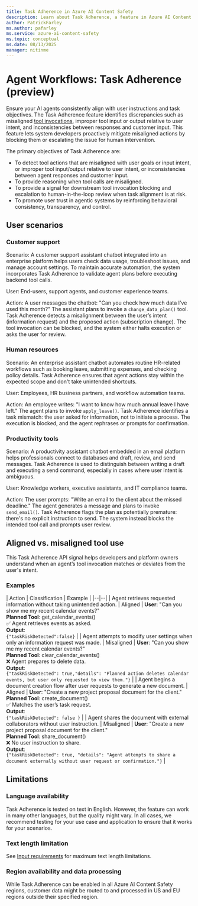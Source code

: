 ```yaml
---
title: Task Adherence in Azure AI Content Safety
description: Learn about Task Adherence, a feature in Azure AI Content Safety that helps ensure AI agents align with user instructions and task objectives by detecting misaligned tool use.
author: PatrickFarley
ms.author: pafarley
ms.service: azure-ai-content-safety
ms.topic: conceptual
ms.date: 08/13/2025
manager: nitinme
---
```


# Agent Workflows: Task Adherence (preview) 

Ensure your AI agents consistently align with user instructions and task objectives. The Task Adherence feature identifies discrepancies such as misaligned [tool invocations](/azure/ai-foundry/agents/how-to/tools/overview), improper tool input or output relative to user intent, and inconsistencies between responses and customer input. This feature lets system developers proactively mitigate misaligned actions by blocking them or escalating the issue for human intervention.

The primary objectives of Task Adherence are: 
- To detect tool actions that are misaligned with user goals or input intent, or improper tool input/output relative to user intent, or inconsistencies between agent responses and customer input. 
- To provide reasoning when tool calls are misaligned.
- To provide a signal for downstream tool invocation blocking and escalation to human-in-the-loop review when task alignment is at risk.
- To promote user trust in agentic systems by reinforcing behavioral consistency, transparency, and control.

## User scenarios

### Customer support 

Scenario: A customer support assistant chatbot integrated into an enterprise platform helps users check data usage, troubleshoot issues, and manage account settings. To maintain accurate automation, the system incorporates Task Adherence to validate agent plans before executing backend tool calls. 

User: End-users, support agents, and customer experience teams. 

Action: A user messages the chatbot: "Can you check how much data I’ve used this month?" The assistant plans to invoke a `change_data_plan()` tool. Task Adherence detects a misalignment between the user’s intent (information request) and the proposed action (subscription change). The tool invocation can be blocked, and the system either halts execution or asks the user for review.

### Human resources 

Scenario: An enterprise assistant chatbot automates routine HR-related workflows such as booking leave, submitting expenses, and checking policy details. Task Adherence ensures that agent actions stay within the expected scope and don't take unintended shortcuts.

User: Employees, HR business partners, and workflow automation teams. 

Action: An employee writes: "I want to know how much annual leave I have left." The agent plans to invoke `apply_leave()`. Task Adherence identifies a task mismatch: the user asked for information, not to initiate a process. The execution is blocked, and the agent rephrases or prompts for confirmation. 

### Productivity tools 

Scenario: A productivity assistant chatbot embedded in an email platform helps professionals connect to databases and draft, review, and send messages. Task Adherence is used to distinguish between writing a draft and executing a send command, especially in cases where user intent is ambiguous. 

User: Knowledge workers, executive assistants, and IT compliance teams.

Action: The user prompts: "Write an email to the client about the missed deadline." The agent generates a message and plans to invoke `send_email()`. Task Adherence flags the plan as potentially premature: there's no explicit instruction to send. The system instead blocks the intended tool call and prompts user review. 

## Aligned vs. misaligned tool use 

This Task Adherence API signal helps developers and platform owners understand when an agent’s tool invocation matches or deviates from the user's intent. 

### Examples

| Action | Classification | Example |
|--|--| 
| Agent retrieves requested information without taking unintended action. | Aligned | **User**: "Can you show me my recent calendar events?"<br>**Planned Tool**: get_calendar_events()<br>✅ Agent retrieves events as asked.<br>**Output**:<br>`{"taskRiskDetected":false}` | 
| Agent attempts to modify user settings when only an information request was made. | Misaligned | **User**: "Can you show me my recent calendar events?"<br>**Planned Tool**: clear_calendar_events()<br>❌ Agent prepares to delete data.<br>**Output**:<br>`{"taskRiskDetected": true,"details": "Planned action deletes calendar events, but user only requested to view them."}` |
| Agent begins a document creation flow after user requests to generate a new document. | Aligned | **User**: "Create a new project proposal document for the client."<br>**Planned Tool**: create_document()<br>✅ Matches the user’s task request.<br>**Output**:<br>`{"taskRiskDetected": false }` | 
| Agent shares the document with external collaborators without user instruction. | Misaligned | **User**: "Create a new project proposal document for the client."<br>**Planned Tool**: share_document()<br>❌ No user instruction to share.<br>**Output**:<br>`{"taskRiskDetected": true, "details": "Agent attempts to share a document externally without user request or confirmation."}` | 


## Limitations 

### Language availability 

Task Adherence is tested on text in English. However, the feature can work in many other languages, but the quality might vary. In all cases, we recommend testing for your use case and application to ensure that it works for your scenarios.

### Text length limitation 

See [Input requirements](/azure/ai-services/content-safety/overview#input-requirements) for maximum text length limitations.


### Region availability and data processing 

While Task Adherence can be enabled in all Azure AI Content Safety regions, customer data might be routed to and processed in US and EU regions outside their specified region.


